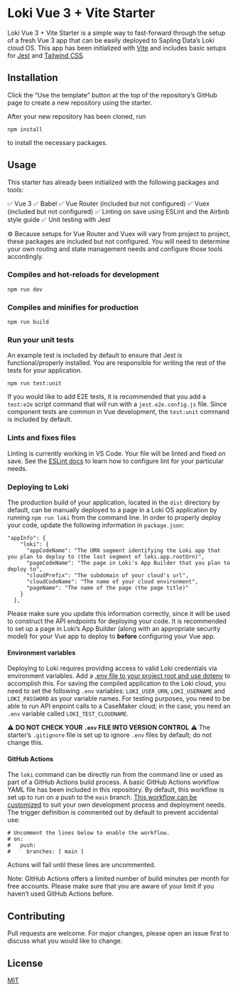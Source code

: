 # Loki Vue 3 + Vite Starter

Loki Vue 3 + Vite Starter is a simple way to fast-forward through the setup of a fresh Vue 3 app that can be easily deployed to Sapling Data’s Loki cloud OS. This app has been initialized with [Vite](https://vitejs.dev/) and includes basic setups for [Jest](https://jestjs.io/docs/en/getting-started) and [Tailwind CSS](https://tailwindcss.com/docs).

## Installation

Click the “Use the template” button at the top of the repository’s GitHub page to create a new repository using the starter.

After your new repository has been cloned, run
```node
npm install
```
to install the necessary packages.

## Usage

This starter has already been initialized with the following packages and tools:

:white_check_mark: Vue 3
:white_check_mark: Babel
:white_check_mark: Vue Router (included but not configured)
:white_check_mark: Vuex (included but not configured)
:white_check_mark: Linting on save using ESLint and the Airbnb style guide
:white_check_mark: Unit testing with Jest


⚙️ Because setups for Vue Router and Vuex will vary from project to project, these packages are included but not configured. You will need to determine your own routing and state management needs and configure those tools accordingly.

### Compiles and hot-reloads for development
```
npm run dev
```

### Compiles and minifies for production
```
npm run build
```

### Run your unit tests
An example test is included by default to ensure that Jest is functional/properly installed. You are responsible for writing the rest of the tests for your application.
```
npm run test:unit
```
If you would like to add E2E tests, it is recommended that you add a `test:e2e` script command that will run with a `jest.e2e.config.js` file. Since component tests are common in Vue development, the `test:unit` command is included by default.
### Lints and fixes files
Linting is currently working in VS Code. Your file will be linted and fixed on save. See the [ESLint docs](https://eslint.org/) to learn how to configure lint for your particular needs.

### Deploying to Loki
The production build of your application, located in the `dist` directory by default, can be manually deployed to a page in a Loki OS application by running `npm run loki` from the command line. In order to properly deploy your code, update the following information in `package.json`:

```
"appInfo": {
    "loki": {
      "appCodeName": "The URN segment identifying the Loki app that you plan to deploy to (the last segment of loki.app.rootUrn)",
      "pageCodeName": "The page in Loki's App Builder that you plan to deploy to",
      "cloudPrefix": "The subdomain of your cloud's url",
      "cloudCodeName": "The name of your cloud environment",
      "pageName": "The name of the page (the page title)"
    }
  },
```
Please make sure you update this information correctly, since it will be used to construct the API endpoints for deploying your code. It is recommended to set up a page in Loki’s App Builder (along with an appropriate security model) for your Vue app to deploy to **before** configuring your Vue app.

#### Environment variables
Deploying to Loki requires providing access to valid Loki credentials via environment variables. Add a [.env file to your project root and use dotenv](https://github.com/motdotla/dotenv#readme) to accomplish this. For saving the compiled application to the Loki cloud, you need to set the following `.env` variables:  `LOKI_USER_URN`, `LOKI_USERNAME` and `LOKI_PASSWORD` as your variable names. For testing purposes, you need to be able to run API enpoint calls to a CaseMaker cloud; in the case, you need an `.env` variable called `LOKI_TEST_CLOUDNAME`.


:warning: **DO NOT CHECK YOUR `.env` FILE INTO VERSION CONTROL** :warning:
The starter’s `.gitignore` file is set up to ignore `.env` files by default; do not change this.

#### GitHub Actions
The `loki` command can be directly run from the command line or used as part of a GitHub Actions build process. A basic GitHub Actions workflow YAML file has been included in this repository. By default, this workflow is set up to run on a push to the `main` branch. [This workflow can be customized](https://docs.github.com/en/actions) to suit your own development process and deployment needs. The trigger definition is commented out by default to prevent accidental use:

```
# Uncomment the lines below to enable the workflow.
# on:
#   push:
#     branches: [ main ]
```

Actions will fail until these lines are uncommented.

Note: GitHub Actions offers a limited number of build minutes per month for free accounts. Please make sure that you are aware of your limit if you haven’t used GitHub Actions before.
## Contributing
Pull requests are welcome. For major changes, please open an issue first to discuss what you would like to change.

## License
[MIT](https://choosealicense.com/licenses/mit/)
 

